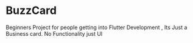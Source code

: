 # BuzzCard

Beginners Project for people getting into Flutter Development , Its Just a Business card. No Functionality just UI

